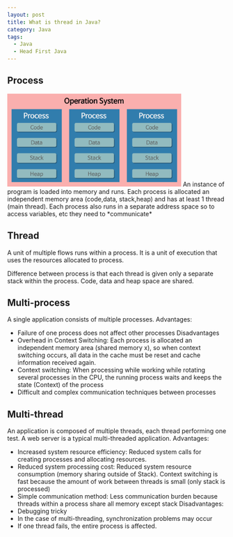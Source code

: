 ```yaml
---
layout: post
title: What is thread in Java? 
category: Java
tags:
  - Java
  - Head First Java
---
```



## Process
<img src="/assets/images/posts/java/Thread/process1.png" title="제목" alt="아무거나" width="400"/> 
An instance of program is loaded into memory and runs. Each
process is allocated an independent memory area (code,data,
stack,heap) and has at least 1 thread (main thread). Each process
also runs in a separate address space so to access variables,
etc they need to *communicate*

## Thread
A unit of multiple flows runs within a process. It is a unit
of execution that uses the resources allocated to process.

Difference between process is that each thread is given only 
a separate stack within the process. Code, data and heap space are 
shared.

## Multi-process
A single application consists of multiple processes.
Advantages:
* Failure of one process does not affect other processes
Disadvantages
* Overhead in Context Switching: Each process is allocated an independent memory area (shared memory x), so when context switching occurs, all data in the cache must be reset and cache information received again.
* Context switching: When processing while working while rotating several processes in the CPU, the running process waits and keeps the state (Context) of the process
* Difficult and complex communication techniques between processes

## Multi-thread
An application is composed of multiple threads, each thread performing one test.
A web server is a typical multi-threaded application.
Advantages:
* Increased system resource efficiency: Reduced system calls for creating processes and allocating resources.
* Reduced system processing cost: Reduced system resource consumption (memory sharing outside of Stack). Context switching is fast because the amount of work between threads is small (only stack is processed)
* Simple communication method: Less communication burden because threads within a process share all memory except stack
Disadvantages:
* Debugging tricky
* In the case of multi-threading, synchronization problems may occur
* If one thread fails, the entire process is affected.
